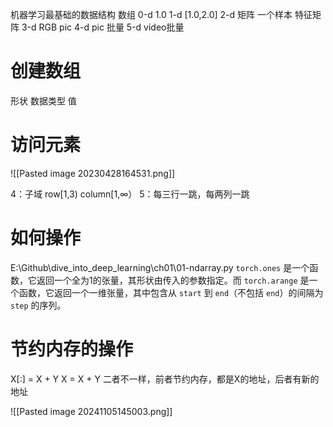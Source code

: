 机器学习最基础的数据结构 数组
0-d 1.0
1-d \[1.0,2.0]
2-d 矩阵
一个样本 特征矩阵
3-d RGB pic
4-d pic 批量
5-d video批量

# 创建数组
形状
数据类型
值
# 访问元素
![[Pasted image 20230428164531.png]]

4：子域 row\[1,3) column\[1,∞）
5：每三行一跳，每两列一跳
# 如何操作
E:\Github\dive_into_deep_learning\ch01\01-ndarray.py
`torch.ones` 是一个函数，它返回一个全为1的张量，其形状由传入的参数指定。而 `torch.arange` 是一个函数，它返回一个一维张量，其中包含从 `start` 到 `end`（不包括 `end`）的间隔为 `step` 的序列。

# 节约内存的操作
X[:] = X + Y
X = X + Y
二者不一样，前者节约内存，都是X的地址，后者有新的地址

![[Pasted image 20241105145003.png]]